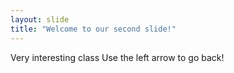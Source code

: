 ```yaml
---
layout: slide
title: "Welcome to our second slide!"
---
```

Very interesting class
Use the left arrow to go  back!
